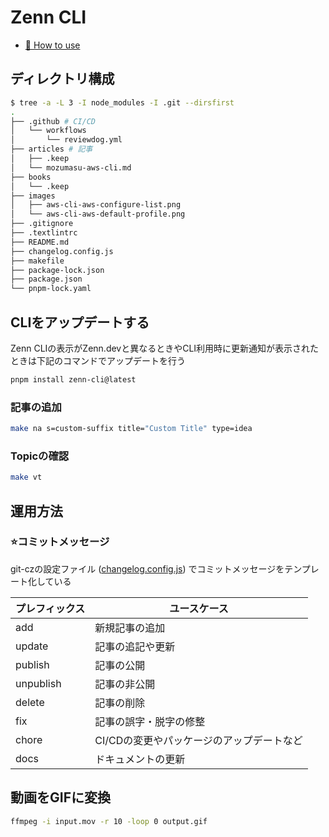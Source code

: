 # Zenn CLI

- [📘 How to use](https://zenn.dev/zenn/articles/zenn-cli-guide)

## ディレクトリ構成

```sh
$ tree -a -L 3 -I node_modules -I .git --dirsfirst
.
├── .github # CI/CD
│   └── workflows
│       └── reviewdog.yml
├── articles # 記事
│   ├── .keep
│   └── mozumasu-aws-cli.md
├── books
│   └── .keep
├── images
│   ├── aws-cli-aws-configure-list.png
│   └── aws-cli-aws-default-profile.png
├── .gitignore
├── .textlintrc
├── README.md
├── changelog.config.js
├── makefile
├── package-lock.json
├── package.json
└── pnpm-lock.yaml
```

## CLIをアップデートする

Zenn CLIの表示がZenn.devと異なるときやCLI利用時に更新通知が表示されたときは下記のコマンドでアップデートを行う

```sh
pnpm install zenn-cli@latest
```

### 記事の追加

```sh
make na s=custom-suffix title="Custom Title" type=idea
```

### Topicの確認

```sh
make vt
```

## 運用方法

### ⭐️コミットメッセージ

git-czの設定ファイル ([changelog.config.js](changelog.config.js)) でコミットメッセージをテンプレート化している

| プレフィックス | ユースケース                              |
| -------------- | ----------------------------------------- |
| add            | 新規記事の追加                            |
| update         | 記事の追記や更新                          |
| publish        | 記事の公開                                |
| unpublish      | 記事の非公開                              |
| delete         | 記事の削除                                |
| fix            | 記事の誤字・脱字の修整                    |
| chore          | CI/CDの変更やパッケージのアップデートなど |
| docs           | ドキュメントの更新                        |

## 動画をGIFに変換

```sh
ffmpeg -i input.mov -r 10 -loop 0 output.gif
```
